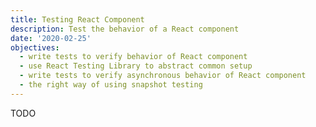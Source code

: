 ```yaml
---
title: Testing React Component
description: Test the behavior of a React component
date: '2020-02-25'
objectives:
  - write tests to verify behavior of React component
  - use React Testing Library to abstract common setup
  - write tests to verify asynchronous behavior of React component
  - the right way of using snapshot testing
---
```


TODO
